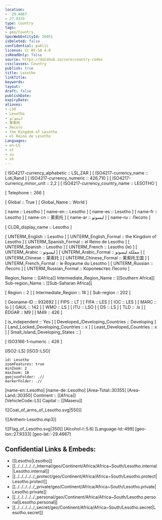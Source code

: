 ```yaml
---
location:
- -29.4667
- 27.9333
type: Country
tags:
- geo/Country
SpocWebEntityId: 26951
isDeleted: false
confidential: public
license: CC BY-SA 4.0
isReadOnly: false
source: https://datahub.io/core/country-codes
cssclasses: Country
publish: true
title: Lesotho
linkTitle: 
keywords: 
layout: 
draft: false
publishDate: 
expiryDate: 
aliases:
- LSO
- Lesotho
- ليسوتو
- 莱索托
- Лесото
- the Kingdom of Lesotho
- el Reino de Lesotho
Languages:
- en-LS
- st
- zu
- xh
---
```



[	ISO4217-currency_alphabetic	 :: LSL,ZAR ] 
[	ISO4217-currency_name	 :: Loti,Rand ] 
[	ISO4217-currency_numeric	 :: 426,710 ] 
[	ISO4217-currency_minor_unit	 :: 2,2 ] 
[	ISO4217-currency_country_name	 :: LESOTHO ] 

[	Telephone	 :: 266 ] 

[	Global	 :: True ] 
[	Global_Name	 :: World ] 

[	name	 :: Lesotho ] 
[	name-en	 :: Lesotho ] 
[	name-es	 :: Lesotho ] 
[	name-fr	 :: Lesotho ] 
[	name-cn	 :: 莱索托 ] 
[	name-ar	 :: ليسوتو ] 
[	name-ru	 :: Лесото ] 

[	CLDR_display_name	 :: Lesotho ] 

[	UNTERM_English	 :: Lesotho ] 
[	UNTERM_English_Formal	 :: the Kingdom of Lesotho ] 
[	UNTERM_Spanish_Formal	 :: el Reino de Lesotho ] 
[	UNTERM_Spanish	 :: Lesotho ] 
[	UNTERM_French	 :: Lesotho (le) ] 
[	UNTERM_Arabic	 :: ليسوتو ] 
[	UNTERM_Arabic_Formal	 :: مملكة ليسوتو ] 
[	UNTERM_Chinese	 :: 莱索托 ] 
[	UNTERM_Chinese_Formal	 :: 莱索托王国 ] 
[	UNTERM_French_Formal	 :: le Royaume du Lesotho ] 
[	UNTERM_Russian	 :: Лесото ] 
[	UNTERM_Russian_Formal	 :: Королевство Лесото ] 

Region_Name ::  [[Africa]] 
Intermediate_Region_Name ::  [[Southern Africa]]  
Sub-region_Name ::  [[Sub-Saharan Africa]] 

[	Region	 :: 2 ] 
[	Intermediate_Region	 :: 18 ] 
[	Sub-region	 :: 202 ] 

[	Geoname-ID	 :: 932692 ] 
[	FIPS	 :: LT ] 
[	FIFA	 :: LES ] 
[	IOC	 :: LES ] 
[	MARC	 :: lo ] 
[	GAUL	 :: 142 ] 
[	WMO	 :: LS ] 
[	ITU	 :: LSO ] 
[	DS	 :: LS ] 
[	TLD	 :: .ls ] 
[	EDGAR	 :: M9 ] 
[	M49	 :: 426 ] 

[	is_independent	 :: Yes ] 
[	Developed_/Developing_Countries	 :: Developing ] 
[	Land_Locked_Developing_Countries	 :: x ] 
[	Least_Developed_Countries	 :: x ] 
[	Small_Island_Developing_States	 ::  ] 

[	ISO3166-1-numeric	 :: 426 ] 



[ISO2::LS] 
[ISO3::LSO] 
```leaflet
id: Lesotho
zoomFeatures: true 
minZoom: 2 
maxZoom: 18
geojsonFolder: .//
markerFolder: .//
```

[name-en::Lesotho] 
[name-de::Lesotho] 
[Area-Total::30355] 
[Area-Land::30350] 
Continent :: [[Africa]]  
[VehicleCode::LS] 
Capital :: [[Maseru]]  

![[Coat_of_arms_of_Lesotho.svg|550]] 

![[Anthem-Lesotho.mp3]] 

![[Flag_of_Lesotho.svg|350]] 
[Alcohol-l::5.6] 
[Language-Id::499] 
[geo-lon::27.9333] 
[geo-lat::-29.4667] 



## Confidential Links & Embeds: 
- [[Lesotho|Lesotho]] 
- [[../../../../../_internal/geo/Continent/Africa/Africa~South/Lesotho.internal|Lesotho.internal]] 
- [[../../../../../_protect/geo/Continent/Africa/Africa~South/Lesotho.protect|Lesotho.protect]] 
- [[../../../../../_private/geo/Continent/Africa/Africa~South/Lesotho.private|Lesotho.private]] 
- [[../../../../../_personal/geo/Continent/Africa/Africa~South/Lesotho.personal|Lesotho.personal]] 
- [[../../../../../_secret/geo/Continent/Africa/Africa~South/Lesotho.secret|Lesotho.secret]] 
